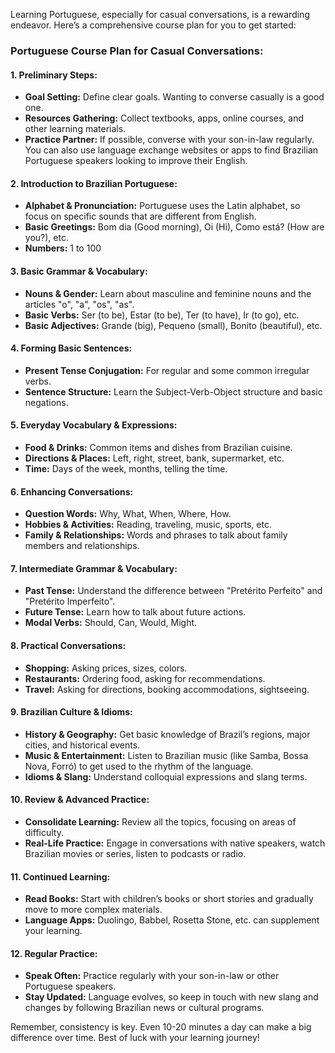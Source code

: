 Learning Portuguese, especially for casual conversations, is a rewarding endeavor. Here’s a comprehensive course plan for you to get started:

### **Portuguese Course Plan for Casual Conversations:**

#### **1. Preliminary Steps:**
- **Goal Setting:** Define clear goals. Wanting to converse casually is a good one.
- **Resources Gathering:** Collect textbooks, apps, online courses, and other learning materials.
- **Practice Partner:** If possible, converse with your son-in-law regularly. You can also use language exchange websites or apps to find Brazilian Portuguese speakers looking to improve their English.

#### **2. Introduction to Brazilian Portuguese:**
- **Alphabet & Pronunciation:** Portuguese uses the Latin alphabet, so focus on specific sounds that are different from English.
- **Basic Greetings:** Bom dia (Good morning), Oi (Hi), Como está? (How are you?), etc.
- **Numbers:** 1 to 100

#### **3. Basic Grammar & Vocabulary:**
- **Nouns & Gender:** Learn about masculine and feminine nouns and the articles "o", "a", "os", "as".
- **Basic Verbs:** Ser (to be), Estar (to be), Ter (to have), Ir (to go), etc.
- **Basic Adjectives:** Grande (big), Pequeno (small), Bonito (beautiful), etc.

#### **4. Forming Basic Sentences:**
- **Present Tense Conjugation:** For regular and some common irregular verbs.
- **Sentence Structure:** Learn the Subject-Verb-Object structure and basic negations.

#### **5. Everyday Vocabulary & Expressions:**
- **Food & Drinks:** Common items and dishes from Brazilian cuisine.
- **Directions & Places:** Left, right, street, bank, supermarket, etc.
- **Time:** Days of the week, months, telling the time.

#### **6. Enhancing Conversations:**
- **Question Words:** Why, What, When, Where, How.
- **Hobbies & Activities:** Reading, traveling, music, sports, etc.
- **Family & Relationships:** Words and phrases to talk about family members and relationships.

#### **7. Intermediate Grammar & Vocabulary:**
- **Past Tense:** Understand the difference between "Pretérito Perfeito" and "Pretérito Imperfeito".
- **Future Tense:** Learn how to talk about future actions.
- **Modal Verbs:** Should, Can, Would, Might.

#### **8. Practical Conversations:**
- **Shopping:** Asking prices, sizes, colors.
- **Restaurants:** Ordering food, asking for recommendations.
- **Travel:** Asking for directions, booking accommodations, sightseeing.

#### **9. Brazilian Culture & Idioms:**
- **History & Geography:** Get basic knowledge of Brazil’s regions, major cities, and historical events.
- **Music & Entertainment:** Listen to Brazilian music (like Samba, Bossa Nova, Forró) to get used to the rhythm of the language.
- **Idioms & Slang:** Understand colloquial expressions and slang terms.

#### **10. Review & Advanced Practice:**
- **Consolidate Learning:** Review all the topics, focusing on areas of difficulty.
- **Real-Life Practice:** Engage in conversations with native speakers, watch Brazilian movies or series, listen to podcasts or radio.
  
#### **11. Continued Learning:**
- **Read Books:** Start with children’s books or short stories and gradually move to more complex materials.
- **Language Apps:** Duolingo, Babbel, Rosetta Stone, etc. can supplement your learning.
  
#### **12. Regular Practice:**
- **Speak Often:** Practice regularly with your son-in-law or other Portuguese speakers.
- **Stay Updated:** Language evolves, so keep in touch with new slang and changes by following Brazilian news or cultural programs.

Remember, consistency is key. Even 10-20 minutes a day can make a big difference over time. Best of luck with your learning journey!
